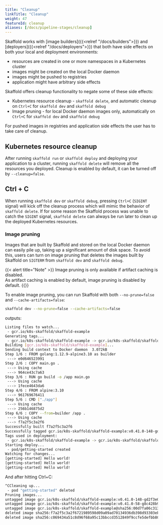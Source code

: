 ```yaml
---
title: "Cleanup"
linkTitle: "Cleanup"
weight: 47
featureId: cleanup
aliases: [/docs/pipeline-stages/cleanup]
---
```


Skaffold works with [image builders]({{<relref "/docs/builders">}}) and [deployers]({{<relref "/docs/deployers">}}) 
that both have side effects on both your local and deployment environments: 

- resources are created in one or more namespaces in a Kubernetes cluster 
- images might be created on the local Docker daemon
- images might be pushed to registries
- application might have arbitrary side effects 
    
Skaffold offers cleanup functionality to negate some of these side effects:

- Kubernetes resource cleanup - `skaffold delete`, and automatic cleanup on `Ctrl+C` for `skaffold dev` and `skaffold debug`   
- Image pruning - for local Docker daemon images only, automatically on `Ctrl+C` for `skaffold dev` and `skaffold debug` 

For pushed images in registries and application side effects the user has to take care of cleanup. 

## Kubernetes resource cleanup 
 
After running `skaffold run` or `skaffold deploy` and deploying your application to a cluster, running `skaffold delete` will remove all the resources you deployed.
Cleanup is enabled by default, it can be turned off by `--cleanup=false`. 

## Ctrl + C 

When running `skaffold dev` or `skaffold debug`, pressing `Ctrl+C` (`SIGINT` signal) will kick off the cleanup process which will mimic the behavior of `skaffold delete`.
If for some reason the Skaffold process was unable to catch the `SIGINT` signal, `skaffold delete` can always be run later to clean up the deployed Kubernetes resources.
 
### Image pruning 
 
Images that are built by Skaffold and stored on the local Docker daemon can easily pile up, taking up a significant amount of disk space.
To avoid this, users can turn on image pruning that deletes the images built by Skaffold on `SIGTERM` from `skaffold dev` and `skaffold debug`.  

{{< alert title="Note" >}}
Image pruning is only available if artifact caching is disabled.<br>
As artifact caching is enabled by default, image pruning is disabled by default.
{{</alert>}}

To enable image pruning, you can run Skaffold with both `--no-prune=false` and `--cache-artifacts=false`:

 ```bash
skaffold dev --no-prune=false --cache-artifacts=false
```

outputs: 

```bash
Listing files to watch...
 - gcr.io/k8s-skaffold/skaffold-example
Generating tags...
 - gcr.io/k8s-skaffold/skaffold-example -> gcr.io/k8s-skaffold/skaffold-example:v0.41.0-148-gd2f3e0539
Building [gcr.io/k8s-skaffold/skaffold-example]...
Sending build context to Docker daemon  3.072kB
Step 1/6 : FROM golang:1.12.9-alpine3.10 as builder
 ---> e0d646523991
Step 2/6 : COPY main.go .
 ---> Using cache
 ---> 964ce43c7a63
Step 3/6 : RUN go build -o /app main.go
 ---> Using cache
 ---> 1fece4643da6
Step 4/6 : FROM alpine:3.10
 ---> 961769676411
Step 5/6 : CMD ["./app"]
 ---> Using cache
 ---> 256b146875d2
Step 6/6 : COPY --from=builder /app .
 ---> Using cache
 ---> f7a2f5c3a2f6
Successfully built f7a2f5c3a2f6
Successfully tagged gcr.io/k8s-skaffold/skaffold-example:v0.41.0-148-gd2f3e0539
Tags used in deployment:
 - gcr.io/k8s-skaffold/skaffold-example -> gcr.io/k8s-skaffold/skaffold-example:v0.41.0-148-gd2f3e0539@sha256:00d7fa06c313f7d06ad3d4701026e0ee65f8f437c703172f160df37c0059b3b1
Starting deploy...
 - pod/getting-started created
Watching for changes...
[getting-started] Hello world!
[getting-started] Hello world!
[getting-started] Hello world!
```

And after hitting Ctrl+C:

```bash 
^CCleaning up...
 - pod "getting-started" deleted
Pruning images...
untagged image gcr.io/k8s-skaffold/skaffold-example:v0.41.0-148-gd2f3e0539
untagged image gcr.io/k8s-skaffold/skaffold-example:v0.41.0-58-g8c428b975
untagged image gcr.io/k8s-skaffold/skaffold-example@sha256:00d7fa06c313f7d06ad3d4701026e0ee65f8f437c703172f160df37c0059b3b1
deleted image sha256:f7a2f5c3a2f6721989598d09a09ad70134936db398d93303ebb3545de2d32e22
deleted image sha256:c069434a51c8d96f68a95c13bbccd3512849f9ccfe5defbb80af7e342a48bbba

```

